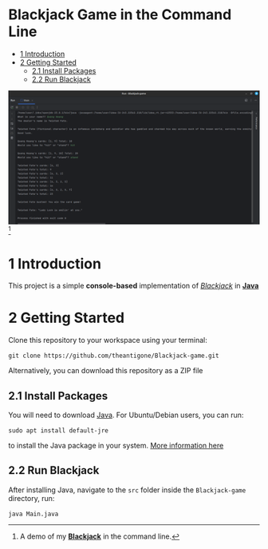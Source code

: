 # Blackjack Game in the Command Line

* [1 Introduction](#1-introduction)
* [2 Getting Started](#2-getting-started)
    * [2.1 Install Packages](#21-install-packages)
    * [2.2 Run Blackjack](#22-run-blackjack)

![blackjack demo](/images/blackjack.png)[^1]

[^1]: A demo of my [**Blackjack**](https://en.wikipedia.org/wiki/Blackjack) in the command line.

# 1 Introduction
This project is a simple **console-based** implementation of [_Blackjack_](https://en.wikipedia.org/wiki/Blackjack) in [**Java**](https://www.java.com/en/)

# 2 Getting Started
Clone this repository to your workspace using your terminal:
```shell
git clone https://github.com/theantigone/Blackjack-game.git
```
Alternatively, you can download this repository as a ZIP file

## 2.1 Install Packages
You will need to download [Java](https://www.java.com/en/download/). For Ubuntu/Debian users, you can run:
```shell
sudo apt install default-jre
```
to install the Java package in your system. [More information here](https://opensource.com/article/19/11/install-java-linux)

## 2.2 Run Blackjack
After installing Java, navigate to the `src` folder inside the `Blackjack-game` directory, run:
```shell
java Main.java
```
